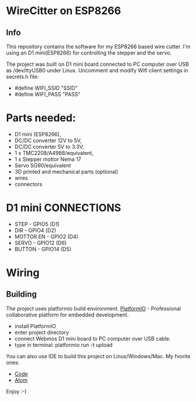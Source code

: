 # WireCitter on ESP8266

## Info

This repository contains the software for my ESP8266 based wire cutter.
I'm using an D1 mini(ESP8266) for controlling the stepper and the servo.

The project was built on D1 mini board connected to PC computer over USB as /dev/ttyUSB0 under Linux.
Uncomment and modify Wifi client settings in secrets.h file:
* #define WIFI_SSID                "SSID"
* #define WIFI_PASS                "PASS"

# Parts needed:
* D1 mini (ESP8266),
* DC/DC converter 12V to 5V,
* DC/DC converter 5V to 3.3V,
* 1 x TMC2208/A4988/equivalent,
* 1 x Stepper mottor Nema 17
* Servo SG90/equivalent
* 3D printed and mechanical parts (optional)
* wires
* connectors

# D1 mini CONNECTIONS
* STEP      - GPIO5  (D1)
* DIR       - GPIO4  (D2)
* MOTTOR EN - GPIO2  (D4)
* SERVO     - GPIO12 (D6)
* BUTTON    - GPIO14 (D5)

# Wiring



## Building

The project uses platformio build environment. 
[PlatformIO](https://platformio.org/) - Professional collaborative platform for embedded development.

* install PlatformIO
* enter project directory
* connect Webmos D1 mini board to PC computer over USB cable.
* type in terminal:
  platformio run -t upload

You can also use IDE to build this project on Linux/Windows/Mac. My fvorite ones:
* [Code](https://code.visualstudio.com/) 
* [Atom](https://atom.io/)

Enjoy :-)

